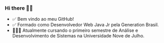 ### Hi there 👋😄
- ✅ Bem vindo ao meu GitHub! 
- ✅ Formado como Desenvolvedor Web Java Jr pela Generation Brasil.
- 👨🏽‍🎓  Atualmente cursando o primeiro semestre de Análise e Desenvolvimento de Sistemas na Universidade Nove de Julho.

<!--
**JoseLuisCorreia/JoseLuisCorreia** is a ✨ _special_ ✨ repository because its `README.md` (this file) appears on your GitHub profile.

Here are some ideas to get you started:

- 🔭 I’m currently working on ...
- 🌱 I’m currently learning ...
- 👯 I’m looking to collaborate on ...
- 🤔 I’m looking for help with ...
- 💬 Ask me about ...
- 📫 How to reach me: ...
- 😄 Pronouns: ...
- ⚡ Fun fact: ...
-->
